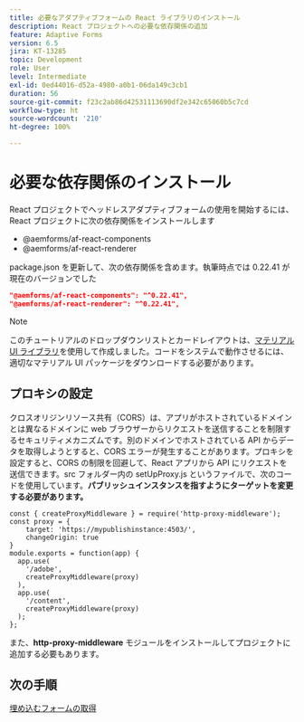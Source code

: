 ```yaml
---
title: 必要なアダプティブフォームの React ライブラリのインストール
description: React プロジェクトへの必要な依存関係の追加
feature: Adaptive Forms
version: 6.5
jira: KT-13285
topic: Development
role: User
level: Intermediate
exl-id: 0ed44016-d52a-4980-a0b1-06da149c3cb1
duration: 56
source-git-commit: f23c2ab86d42531113690df2e342c65060b5c7cd
workflow-type: ht
source-wordcount: '210'
ht-degree: 100%

---
```


# 必要な依存関係のインストール

React プロジェクトでヘッドレスアダプティブフォームの使用を開始するには、React プロジェクトに次の依存関係をインストールします

* @aemforms/af-react-components
* @aemforms/af-react-renderer

package.json を更新して、次の依存関係を含めます。執筆時点では 0.22.41 が現在のバージョンでした

```json
"@aemforms/af-react-components": "^0.22.41",
"@aemforms/af-react-renderer": "^0.22.41",
```

>[!NOTE]
>
>このチュートリアルのドロップダウンリストとカードレイアウトは、[マテリアル UI ライブラリ](https://mui.com/)を使用して作成しました。コードをシステムで動作させるには、適切なマテリアル UI パッケージをダウンロードする必要があります。

## プロキシの設定

クロスオリジンリソース共有（CORS）は、アプリがホストされているドメインとは異なるドメインに web ブラウザーからリクエストを送信することを制限するセキュリティメカニズムです。別のドメインでホストされている API からデータを取得しようとすると、CORS エラーが発生することがあります。プロキシを設定すると、CORS の制限を回避して、React アプリから API にリクエストを送信できます。src フォルダー内の setUpProxy.js というファイルで、次のコードを使用しています。**パブリッシュインスタンスを指すようにターゲットを変更する必要があります。**

```
const { createProxyMiddleware } = require('http-proxy-middleware');
const proxy = {
    target: 'https://mypublishinstance:4503/',
    changeOrigin: true
}
module.exports = function(app) {
  app.use(
    '/adobe',
    createProxyMiddleware(proxy)
  ),
  app.use(
    '/content',
    createProxyMiddleware(proxy)
  );
};
```

また、**http-proxy-middleware** モジュールをインストールしてプロジェクトに追加する必要もあります。

## 次の手順

[埋め込むフォームの取得](./fetch-the-form.md)
